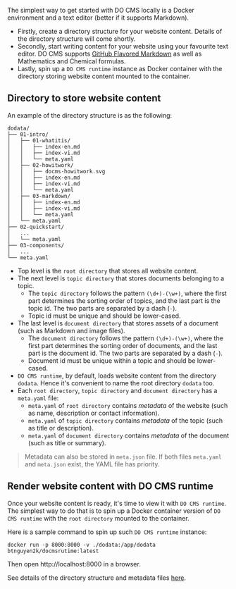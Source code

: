 The simplest way to get started with DO CMS locally is a Docker environment and a text editor (better if it supports Markdown).

- Firstly, create a directory structure for your website content. Details of the directory structure will come shortly.
- Secondly, start writing content for your website using your favourite text editor. DO CMS supports [GitHub Flavored Markdown](https://github.github.com/gfm/) as well as Mathematics and Chemical formulas.
- Lastly, spin up a `DO CMS runtime` instance as Docker container with the directory storing website content mounted to the container.

## Directory to store website content

An example of the directory structure is as the following:

```plain
dodata/
├── 01-intro/
│   ├── 01-whatitis/
│   │   ├── index-en.md
│   │   ├── index-vi.md
│   │   └── meta.yaml
│   ├── 02-howitwork/
│   │   ├── docms-howitwork.svg
│   │   ├── index-en.md
│   │   ├── index-vi.md
│   │   └── meta.yaml
│   ├── 03-markdown/
│   │   ├── index-en.md
│   │   ├── index-vi.md
│   │   └── meta.yaml
│   └── meta.yaml
├── 02-quickstart/
│   ...
│   └── meta.yaml
├── 03-components/
│   ...
└── meta.yaml
```

- Top level is the `root directory` that stores all website content.
- The next level is `topic directory` that stores documents belonging to a topic.
  - The `topic directory` follows the pattern `(\d+)-(\w+)`, where the first part determines the sorting order of topics, and the last part is the topic id. The two parts are separated by a dash (`-`).
  - Topic id must be unique and should be lower-cased.
- The last level is `document directory` that stores assets of a document (such as Markdown and image files).
  - The `document directory` follows the pattern `(\d+)-(\w+)`, where the first part determines the sorting order of documents, and the last part is the document id. The two parts are separated by a dash (`-`).
  - Document id must be unique within a topic and should be lower-cased.
- `DO CMS runtime`, by default, loads website content from the directory `dodata`. Hence it's convenient to name the root directory `dodata` too.
- Each `root directory`, `topic directory` and `document directory` has a `meta.yaml` file:
  - `meta.yaml` of `root directory` contains *metadata* of the website (such as name, description or contact information).
  - `meta.yaml` of `topic directory` contains *metadata* of the topic (such as title or description).
  - `meta.yaml` of `document directory` contains *metadata* of the document (such as title or summary).

> Metadata can also be stored in `meta.json` file. If both files `meta.yaml` and `meta.json` exist, the YAML file has priority.

## Render website content with DO CMS runtime

Once your website content is ready, it's time to view it with `DO CMS runtime`. The simplest way to do that is to spin up a Docker container version of `DO CMS runtime` with the `root directory` mounted to the container.

Here is a sample command to spin up such `DO CMS runtime` instance:

```shell
docker run -p 8000:8000 -v ./dodata:/app/dodata btnguyen2k/docmsrutime:latest
```

Then open http://localhost:8000 in a browser.

See details of the directory structure and metadata files [here](../../reference/metafile/).
